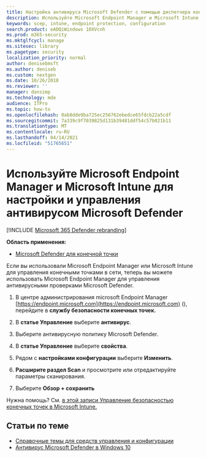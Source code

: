 ```yaml
---
title: Настройка антивируса Microsoft Defender с помощью диспетчера конфигурации и intune
description: Используйте Microsoft Endpoint Manager и Microsoft Intune для настройки av и защиты конечных точек Microsoft Defender
keywords: scep, intune, endpoint protection, configuration
search.product: eADQiWindows 10XVcnh
ms.prod: m365-security
ms.mktglfcycl: manage
ms.sitesec: library
ms.pagetype: security
localization_priority: normal
author: denisebmsft
ms.author: deniseb
ms.custom: nextgen
ms.date: 10/26/2018
ms.reviewer: ''
manager: dansimp
ms.technology: mde
audience: ITPro
ms.topic: how-to
ms.openlocfilehash: 0ab8dde9ba725ec256762ebedce65fdcb22a5cdf
ms.sourcegitcommit: 7a339c9f7039825d131b39481ddf54c57b021b11
ms.translationtype: MT
ms.contentlocale: ru-RU
ms.lasthandoff: 04/14/2021
ms.locfileid: "51765651"
---
```

# <a name="use-microsoft-endpoint-manager-and-microsoft-intune-to-configure-and-manage-microsoft-defender-antivirus"></a>Используйте Microsoft Endpoint Manager и Microsoft Intune для настройки и управления антивирусом Microsoft Defender

[!INCLUDE [Microsoft 365 Defender rebranding](../../includes/microsoft-defender.md)]


**Область применения:**

- [Microsoft Defender для конечной точки](/microsoft-365/security/defender-endpoint/)

Если вы использовали Microsoft Endpoint Manager или Microsoft Intune для управления конечными точками в сети, теперь вы можете использовать Microsoft Endpoint Manager для управления антивирусными проверками Microsoft Defender.

1. В центре администрирования microsoft Endpoint Manager [https://endpoint.microsoft.com](https://endpoint.microsoft.com) (), перейдите в **службу безопасности конечных точек.**

2. В **статье Управление** выберите **антивирус**.

3. Выберите антивирусную политику Microsoft Defender. 

4. В **статье Управление** выберите **свойства**.

5. Рядом с **настройками конфигурации** выберите **Изменить**.

6. **Расширите раздел Scan** и просмотрите или отредактируйте параметры сканирования.

7. Выберите **Обзор + сохранить**

Нужна помощь? См. [в этой записи Управление безопасностью конечных точек в Microsoft Intune.](/mem/intune/protect/endpoint-security)


## <a name="related-articles"></a>Статьи по теме

- [Справочные темы для средств управления и конфигурации](configuration-management-reference-microsoft-defender-antivirus.md)
- [Антивирус Microsoft Defender в Windows 10](microsoft-defender-antivirus-in-windows-10.md)